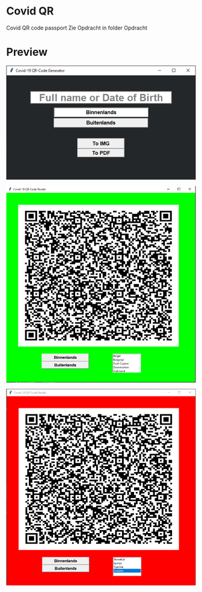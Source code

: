 # Covid QR
Covid QR code passport
Zie Opdracht in folder Opdracht


# Preview
![Screenshot2](https://github.com/SuchLuukie/Covid-QR/blob/main/Preview/generator.PNG?raw=true)

![Screenshot1](https://github.com/SuchLuukie/Covid-QR/blob/main/Preview/reader_accepted.PNG?raw=true)

![Screenshot1](https://github.com/SuchLuukie/Covid-QR/blob/main/Preview/reader_denied.PNG?raw=true)
